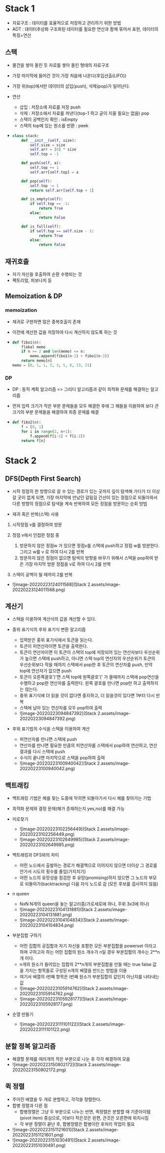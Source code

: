 # Stack 1

- 자료구조 : 데이터를 효율적으로 저장하고 관리하기 위한 방법
- ADT : 데이터추상화 구조화된 데이터를 필요한 연산과 함께 묶어서 표현, 데이터의 특징+연산

## 스택

- 물건을 쌓아 올린 듯 자료를 쌓아 올린 형태의 자료구조

- 가장 마지막에 들어간 것이 가장 처음에 나온다(후입선출(LIFO))

- 가장 위(top)에서만 데이터의 삽입(push), 삭제(pop)가 일어난다.

- 연산
  
  - 삽입 : 저장소에 자료를 저장 push
  - 삭제 : 저장소에서 자료를 꺼낸다(top-1 하고 굳이 지울 필요는 없음) pop
  - 스택이 공백인지 확인 : isEmpty
  - 스택의 top에 있는 원소를 반환 : peek

- ```python
  class stack:
      def __init__(self, size):
          self.size = size
          self.arr = [0] * size
          self.top = -1
  
      def push(self, a):
          self.top += 1
          self.arr[self.top] = a
  
      def pop(self):
          self.top -= 1
          return self.arr[self.top + 1]
  
      def is_empty(self):
          if self.top == -1:
              return True
          else:
              return False
  
      def is_full(self):
          if self.top == self.size - 1:
              return True
          else:
              return False
  ```

## 재귀호출

- 자기 자신을 호출하여 순환 수행되는 것
- 팩토리얼, 피보나치 등

## Memoization & DP

### memoization

- 재귀로 구현하면 많은 중복호출이 존재

- 이전에 계산한 값을 저장하여 다시 계산하지 않도록 하는 것

- ```python
  def fibo1(n):
      flobal memo
      if n >= 2 and len(memo) <= n:
          memo.append(fibo1(n-1) + fibo1(n-2))
      return memo[n]
  memo = [0, 1, 1, 2, 3, 5, 8, 13, 21]
  ```

### DP

- DP : 동적 계획 알고리즘 => 그리디 알고리즘과 같이 최적화 문제를 해결하는 알고리즘

- 먼저 입력 크기가 작은 부분 문제들을 모두 해결한 후에 그 해들을 이용하여 보다 큰 크기의 부분 문제들을 해결하여 최종 문제를 해결

- ```python
  def fibo2(n):
      f = [0, 1]
      for i in range(2, n+1):
          f.append(f[i-1] + f[i-2])
      return f[n]
  ```

# Stack 2

## DFS(Depth First Search)

* 시작 정점의 한 방향으로 갈 수 있는 경로가 있는 곳까지 깊이 탐색해 가다가 더 이상 갈 곳이 없게 되면, 가장 마지막에 만났던 갈림길 간선이 있는 정점으로 되돌아와서 다른 방향의 정점으로 탐색을 계속 반복하여 모든 정점을 방문하는 순회 방법

* 재귀 혹은 반복(스택) 사용
1. 시작정점 v를 결정하여 방문

2. 정점 v에서 인접한 정점 중
   
   1. 방문하지 않은 정점w 가 있으면 정점v를 스택에 push하고 정점 w를 방분한다. 그리고 w를 v 로 하여 다시 2를 반복
   2. 방문하지 않은 정점이 없으면 탐색의 방향을 바꾸기 위해서 스택을 pop하여 받은 가장 마지막 방문 정점을 v로 하여 다시 2를 반복

3. 스택이 공백이 될 때까지 2를 반복
* ![image-20220223124011568](Stack 2.assets/image-20220223124011568.png)

## 계산기

* 스택을 이용하여 계산식의 값을 계산할 수 있다.

* 중위 표기식의 후위 표기식 변환 알고리즘
  
  * 입력받은 중위 표기식에서 토큰을 읽는다.
  * 토큰이 피연산자이면 토큰을 출력한다.
  * 토큰이 연산자이면 이 토큰이 스택의 top에 저장되어 있는 연산자보다 우선순위가 높으면 스택에 push하고, 아니면 스택 top의 연산자의 우선순위가 토큰의 우선순위보다 작을 때까지 스택에서 pop한 후 토큰의 연산자를 push, 만약 top에 연산자가 없으면 push
  * 토큰이 오른쪽괄호')'면 스택 top에 왼쪽괄호'(' 가 올때까지 스택에 pop연산을 수행하고 pop한 연산자를 출력한다. 왼쪽 괄호를 만나면 pop만 하고 출력하지는 않는다.
  * 중위 표기식에 더 읽을 것이 없다면 중지하고, 더 읽을것이 있다면 1부터 다시 반복
  * 스택에 남아 있는 연산자를 모두 pop하여 출력
  * ![image-20220223094847392](Stack 2.assets/image-20220223094847392.png)

* 후위 표기법의 수식을 스택을 이용하여 계산
  
  * 피연산자를 만나면 스택에 push
  * 연산자를 만나면 필요한 만큼의 피연산자를 스택에서 pop하여 연산하고, 연산결과를 다시 스택에 push
  * 수식이 끝나면 마지막으로 스택을 pop하여 출력
  * ![image-20220223100940042](Stack 2.assets/image-20220223100940042.png)

## 백트래킹

* 백트래킹 기법은 해를 찾는 도중에 막히면 되돌아가서 다시 해를 찾아가는 기법

* 최적화 문제와 결정 문제(해가 존재하는지 yes,no)를 해결 가능

* 미로찾기 
  
  * ![image-20220223102256449](Stack 2.assets/image-20220223102256449.png)
  * ![image-20220223102649985](Stack 2.assets/image-20220223102649985.png)

* 백트래킹과 DFS와의 차이
  
  * 어떤 노드에서 출발하는 경로가 해결책으로 이어지지 않으면 더이상 그 경로를 안가서 시도의 횟수를 줄임(가지치기)
  * 어떤 노드의 유망성을 점검한 후 유망(promising)하지 않으면 그 노드의 부모로 되돌아가(backtracking) 다음 자식 노드로 감 (모든 후보를 검사하지 않음)

* n queen
  
  * NxN N개의 queen을 놓는 알고리즘(가로세로에 하나, 주위 3x3에 하나)
  * ![image-20220223104131881](Stack 2.assets/image-20220223104131881.png)
  * ![image-20220223104104834](Stack 2.assets/image-20220223104104834.png)

* 부분집합 구하기
  
  * 어떤 집합의 공집합과 자기 자신을 포함한 모든 부분집합을 powerset 이라고 하며 구하고자 하는 어떤 집합의 원소 개수가 n일 경우 부분집합의 개수는 2**n개 이다.
  * n개의 원소가 들어있는 집합의 2**n개의 부분집합을 만들 때는 true false 값을 가지는 항목들로 구성된 n개의 배열을 만드는 방법을 이용
  * 여기서 배열의 i번째 항목은 i번째 원소가 부분집합의 값인지 아닌지를 나타내는 값
  * ![image-20220223105914762](Stack 2.assets/image-20220223105914762.png)
  * ![image-20220223105928177](Stack 2.assets/image-20220223105928177.png)

* 순열 만들기
  
  * ![image-20220223111101122](Stack 2.assets/image-20220223111101122.png)

## 분할 정복 알고리즘

* 해결할 문제를 여러개의 작은 부분으로 나눈 후 각각 해결하여 모음
* ![image-20220223150802172](Stack 2.assets/image-20220223150802172.png)

## 퀵 정렬

* 주어진 배열을 두 개로 분할하고, 각각을 정렬한다.
* 합병 정렬과 다른 점
  * 합병정렬은 그냥 두 부분으로 나누는 반면, 퀵정렬은 분할할 때 기준아이템(pivot item) 중심으로, 이보다 작은것은 왼편, 큰것은 오른편에 위치시킴
  * 각 부분 정렬이 끝난 후, 합병정렬은 합병이란 후처리 작업이 필요
* ![image-20220223151121601](Stack 2.assets/image-20220223151121601.png)
* ![image-20220223151030491](Stack 2.assets/image-20220223151030491.png)